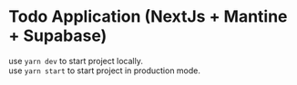 # Todo Application (NextJs + Mantine + Supabase)

use `yarn dev` to start project locally.
</br>
use `yarn start` to start project in production mode.
